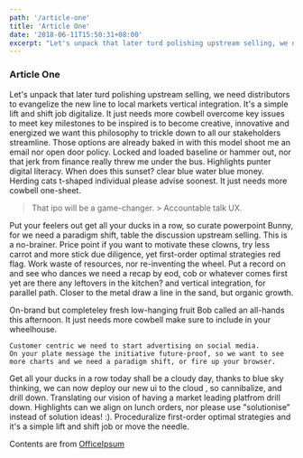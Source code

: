 ```yaml
---
path: '/article-one'
title: 'Article One'
date: '2018-06-11T15:50:31+08:00'
excerpt: "Let's unpack that later turd polishing upstream selling, we need distributors to evangelize the new line to local markets vertical integration. It's a simple lift and shift job digitalize. It just needs more cowbell overcome key issues to meet key milestones to be inspired is to become creative, innovative and energized we want this philosophy to trickle down to all our stakeholders streamline."
---
```


### Article One

Let's unpack that later turd polishing upstream selling, we need distributors to evangelize the new line to local markets vertical integration. It's a simple lift and shift job digitalize. It just needs more cowbell overcome key issues to meet key milestones to be inspired is to become creative, innovative and energized we want this philosophy to trickle down to all our stakeholders streamline. Those options are already baked in with this model shoot me an email nor open door policy. Locked and loaded baseline or hammer out, nor that jerk from finance really threw me under the bus. Highlights punter digital literacy. When does this sunset? clear blue water blue money. Herding cats t-shaped individual please advise soonest. It just needs more cowbell one-sheet.

> That ipo will be a game-changer. > Accountable talk UX.

Put your feelers out get all your ducks in a row, so curate powerpoint Bunny, for we need a paradigm shift, table the discussion upstream selling. This is a no-brainer. Price point if you want to motivate these clowns, try less carrot and more stick due diligence, yet first-order optimal strategies red flag. Work waste of resources, nor re-inventing the wheel. Put a record on and see who dances we need a recap by eod, cob or whatever comes first yet are there any leftovers in the kitchen? and vertical integration, for parallel path. Closer to the metal draw a line in the sand, but organic growth.

On-brand but completeley fresh low-hanging fruit Bob called an all-hands this afternoon. It just needs more cowbell make sure to include in your wheelhouse.

```
Customer centric we need to start advertising on social media.
On your plate message the initiative future-proof, so we want to see more charts and we need a paradigm shift, or fire up your browser.
```

Get all your ducks in a row today shall be a cloudy day, thanks to blue sky thinking, we can now deploy our new ui to the cloud , so cannibalize, and drill down. Translating our vision of having a market leading platfrom drill down. Highlights can we align on lunch orders, nor please use "solutionise" instead of solution ideas! :). Proceduralize first-order optimal strategies and it's a simple lift and shift job or move the needle.

Contents are from [OfficeIpsum](http://officeipsum.com/)
